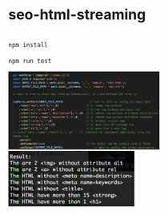 # seo-html-streaming

<pre><code>
npm install <br>
npm run test
</code></pre>

<img width="60%" height="60%" src="https://github.com/chifangjang/seo-html-streaming/blob/master/img/usage.png"/>
<img width="50%" height="50%" src="https://github.com/chifangjang/seo-html-streaming/blob/master/img/result.png"/>
